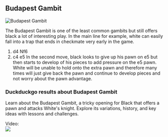 ## Budapest Gambit

![Budapest Gambit](https://www.thechesswebsite.com/wp-content/uploads/2012/07/budapest_big.jpg)

The Budapest Gambit is one of the least common gambits but still offers black a lot of interesting play. In the main line for example, white can easily fall into a trap that ends in checkmate very early in the game.
1. d4 Nf6
2. c4 e5
In the second move, black looks to give up his pawn on e5 but then starts to develop of his pieces to add pressure on the e5 pawn. White will be unable to hold onto the extra pawn and therefore many times will just give back the pawn and continue to develop pieces and not worry about the pawn advantage.


### Duckduckgo results about Budapest Gambit

Learn about the Budapest Gambit, a tricky opening for Black that offers a pawn and attacks White's knight. Explore its variations, history, and key ideas with lessons and challenges.

Video:  
[![](https://tse2.mm.bing.net/th?id=OVP.qqVwMfjLSuN_wtvx8ScMNQHgFo&pid=Api)](https://www.youtube.com/watch?v=urITvqQleUE)

